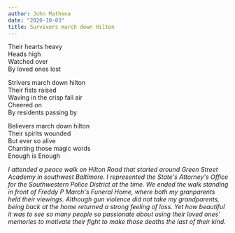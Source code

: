 ```yaml
---
author: John Mathena
date: "2020-10-03"
title: Survivors march down Hilton
---
```


Their hearts heavy  
Heads high  
Watched over  
By loved ones lost

Strivers march down hilton  
Their fists raised  
Waving in the crisp fall air  
Cheered on  
By residents passing by  

Believers march down hilton  
Their spirits wounded  
But ever so alive  
Chanting those magic words  
Enough is Enough

*I attended a peace walk on Hilton Road that started around Green Street Academy in southwest Baltimore. I represented the State's Attorney's Office for the Southwestern Police District at the time. We ended the walk standing in front of Freddy P March's Funeral Home, where both my granparents held their viewings. Although gun violence did not take my grandparents, being back at the home returned a strong feeling of loss. Yet how beautiful it was to see so many people so passionate about using their loved ones' memories to motivate their fight to make those deaths the last of their kind.*
